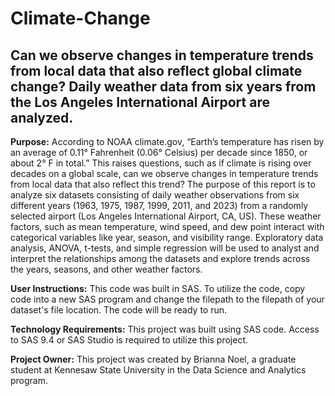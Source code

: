 # Climate-Change
**Can we observe changes in temperature trends from local data that also reflect global climate change? Daily weather data from six years from the Los Angeles International Airport are analyzed.**
----------------------------------------------------------------------------------------------------------------------------------------------------------------------------------------------------
**Purpose:**
According to NOAA climate.gov, “Earth’s temperature has risen by an average of 0.11° 
Fahrenheit (0.06° Celsius) per decade since 1850, or about 2° F in total.” This raises questions, 
such as if climate is rising over decades on a global scale, can we observe changes in temperature 
trends from local data that also reflect this trend? The purpose of this report is to analyze six 
datasets consisting of daily weather observations from six different years (1963, 1975, 1987, 
1999, 2011, and 2023) from a randomly selected airport (Los Angeles International Airport, CA, 
US). These weather factors, such as mean temperature, wind speed, and dew point interact with 
categorical variables like year, season, and visibility range. Exploratory data analysis, ANOVA, 
t-tests, and simple regression will be used to analyst and interpret the relationships among the 
datasets and explore trends across the years, seasons, and other weather factors. 

**User Instructions:**
This code was built in SAS.
To utilize the code, copy code into a new SAS program and change the filepath to the filepath of your dataset's file location. The code will be ready to run.

**Technology Requirements:**
This project was built using SAS code. Access to SAS 9.4 or SAS Studio is required to utilize this project.

**Project Owner:**
This project was created by Brianna Noel, a graduate student at Kennesaw State University in the Data Science and Analytics program.
